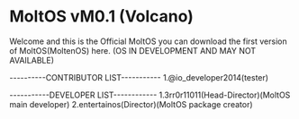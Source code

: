 # MoltOS vM0.1 (Volcano)
Welcome and this is the Official MoltOS you can download the first version of MoltOS(MoltenOS) here.
(OS IN DEVELOPMENT AND MAY NOT AVAILABLE)

----------CONTRIBUTOR LIST-----------
1.@io_developer2014(tester)

-----------DEVELOPER LIST------------
1.3rr0r11011(Head-Director)(MoltOS main developer)
2.entertainos(Director)(MoltOS package creator)
